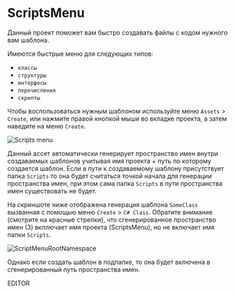 # ScriptsMenu
Данный проект поможет вам быстро создавать файлы с кодом нужного вам шаблона.

Имеются быстрые меню для следующих типов:
- `классы`
- `структуры`
- `интерфесы`
- `перечисления`
- `скрипты`

Чтобы воспользоваться нужным шаблоном используйте меню `Assets` > `Create`, или нажмите правой кнопкой мыши во вкладке проекта, а затем наведите на меню `Create`.

![Scripts menu](https://user-images.githubusercontent.com/5365111/129532460-09cfdd71-571e-40e0-9cee-64d10f9bf8b3.jpg)

Данный ассет автоматически генерирует пространство имен внутри создаваемых шаблонов учитывая имя проекта + путь по которому создается шаблон. Если в пути к создаваемому шаблону присутствует папка `Scripts` то она будет считаться точкой начала для генерации пространства имен, при этом сама папка `Scripts` в пути пространства имен существовать не будет.

На скриншоте ниже отображена генерация шаблона `SomeClass` вызванная с помощью меню `Create` > `C# Class`. Обратите внимание (смотрите на красные стрелки), что сгенерированное пространство имен (3) вкллючает имя проекта (ScriptsMenu), но не включает имя папки `Scripts`.

![ScriptMenuRootNamespace](https://user-images.githubusercontent.com/5365111/129534124-7328cde3-135e-4463-ab8c-024863905569.jpg)

Однако если создать шаблон в подпапке, то она будет включена в сгенерированный путь пространства имен. 

EDITOR
